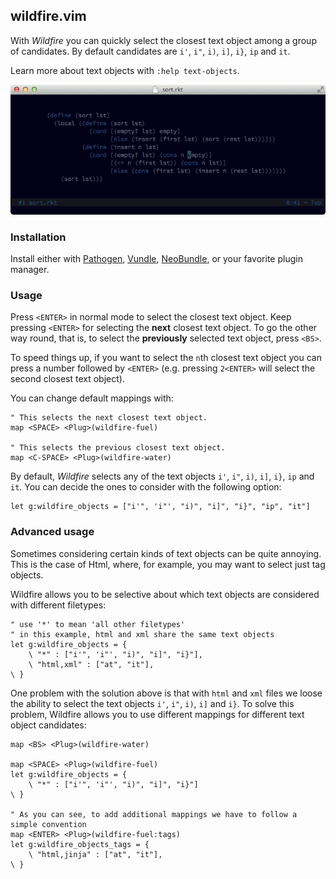 ## wildfire.vim

With *Wildfire* you can quickly select the closest text object among a group of candidates. By default candidates are `i'`, `i"`, `i)`, `i]`, `i}`, `ip` and `it`.

Learn more about text objects with `:help text-objects`.

![Preview](_assets/preview.gif "Preview.")

### Installation

Install either with [Pathogen](https://github.com/tpope/vim-pathogen), [Vundle](https://github.com/gmarik/Vundle.vim), [NeoBundle](https://github.com/Shougo/neobundle.vim), or your favorite plugin manager.

### Usage

Press `<ENTER>` in normal mode to select the closest text object. Keep pressing `<ENTER>` for selecting the **next** closest text object. To go the other way round, that is, to select the **previously** selected text object, press `<BS>`.

To speed things up, if you want to select the `n`th closest text object you can press a number followed by `<ENTER>` (e.g. pressing `2<ENTER>` will select the second closest text object).

You can change default mappings with:

```vim
" This selects the next closest text object.
map <SPACE> <Plug>(wildfire-fuel)

" This selects the previous closest text object.
map <C-SPACE> <Plug>(wildfire-water)
```

By default, *Wildfire* selects any of the text objects `i'`, `i"`, `i)`, `i]`, `i}`, `ip` and `it`. You can decide the ones to consider with the following option:

```vim
let g:wildfire_objects = ["i'", 'i"', "i)", "i]", "i}", "ip", "it"]
```

### Advanced usage

Sometimes considering certain kinds of text objects can be quite annoying. This is the case of Html, where, for example, you may want to select just tag objects.

Wildfire allows you to be selective about which text objects are considered with different filetypes:

```vim
" use '*' to mean 'all other filetypes'
" in this example, html and xml share the same text objects
let g:wildfire_objects = {
    \ "*" : ["i'", 'i"', "i)", "i]", "i}"],
    \ "html,xml" : ["at", "it"],
\ }
```

One problem with the solution above is that with `html` and `xml` files we loose the ability to select the text objects `i'`, `i"`, `i)`, `i]` and `i}`. To solve this problem, Wildfire allows you to use different mappings for different text object candidates:

```vim
map <BS> <Plug>(wildfire-water)

map <SPACE> <Plug>(wildfire-fuel)
let g:wildfire_objects = {
    \ "*" : ["i'", 'i"', "i)", "i]", "i}"]
\ }

" As you can see, to add additional mappings we have to follow a simple convention
map <ENTER> <Plug>(wildfire-fuel:tags)
let g:wildfire_objects_tags = {
    \ "html,jinja" : ["at", "it"],
\ }
```
